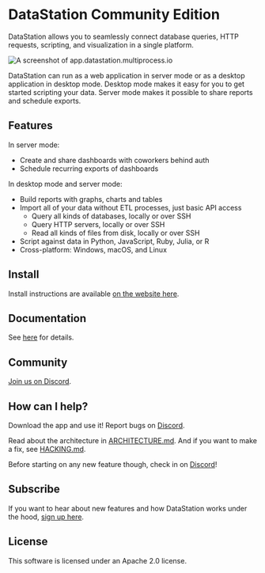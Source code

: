 # DataStation Community Edition

DataStation allows you to seamlessly connect database queries, HTTP
requests, scripting, and visualization in a single platform.

![A screenshot of app.datastation.multiprocess.io](./screenshot.png)

DataStation can run as a web application in server mode or as a
desktop application in desktop mode. Desktop mode makes it easy for
you to get started scripting your data. Server mode makes it possible
to share reports and schedule exports.

## Features

In server mode:

* Create and share dashboards with coworkers behind auth
* Schedule recurring exports of dashboards

In desktop mode and server mode:

* Build reports with graphs, charts and tables
* Import all of your data without ETL processes, just basic API access
  * Query all kinds of databases, locally or over SSH
  * Query HTTP servers, locally or over SSH
  * Read all kinds of files from disk, locally or over SSH
* Script against data in Python, JavaScript, Ruby, Julia, or R
* Cross-platform: Windows, macOS, and Linux

## Install

Install instructions are available [on the website here](https://datastation.multiprocess.io/docs/installation.html).

## Documentation

See [here](https://datastation.multiprocess.io/docs/) for details.

## Community

[Join us on Discord](https://discord.gg/f2wQBc4bXX).

## How can I help?

Download the app and use it! Report bugs on
[Discord](https://discord.gg/f2wQBc4bXX).

Read about the architecture in [ARCHITECTURE.md](ARCHITECTURE.md). And
if you want to make a fix, see [HACKING.md](HACKING.md).

Before starting on any new feature though, check in on
[Discord](https://discord.gg/f2wQBc4bXX)!

## Subscribe

If you want to hear about new features and how DataStation works under
the hood, [sign up here](https://forms.gle/wH5fdxrxXwZHoNxk8).

## License

This software is licensed under an Apache 2.0 license.
